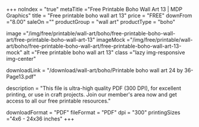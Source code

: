 +++
noIndex = "true"
metaTitle ="Free Printable Boho Wall Art 13 | MDP Graphics"
title = "Free printable boho wall art 13"
price = "FREE"
downFrom ="8.00"
saleOn =""
productGroup = "wall art"
productType = "boho"

image ="/img/free/printable/wall-art/boho/free-printable-boho-wall-art/free-printable-boho-wall-art-13"
imageMock ="/img/free/printable/wall-art/boho/free-printable-boho-wall-art/free-printable-boho-wall-art-13-mock"
alt ="Free printable boho wall art 13"
class ="lazy img-responsive img-center"

downloadLink = "/download/wall-art/boho/Printable boho wall art 24 by 36-Page13.pdf"

description = "This file is ultra-high quality PDF (300 DPI), for excellent printing, or use in craft projects. Join our member's area now and get access to all our free printable resources."

downloadFormat = "PDF"
fileFormat = "PDF"
dpi = "300"
printingSizes ="4x6 - 24x36 inches"
+++


